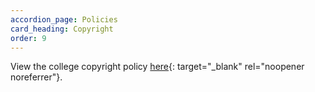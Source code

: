 ```yaml
---
accordion_page: Policies
card_heading: Copyright
order: 9
---
```


View the college copyright policy [here](https://kcc.libguides.com/copyright){: target="_blank" rel="noopener noreferrer"}.
